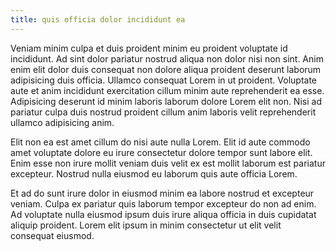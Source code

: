 ```yaml
---
title: quis officia dolor incididunt ea
---
```


Veniam minim culpa et duis proident minim eu proident voluptate id incididunt. Ad sint dolor pariatur nostrud aliqua non dolor nisi non sint. Anim enim elit dolor duis consequat non dolore aliqua proident deserunt laborum adipisicing duis officia. Ullamco consequat Lorem in ut proident. Voluptate aute et anim incididunt exercitation cillum minim aute reprehenderit ea esse. Adipisicing deserunt id minim laboris laborum dolore Lorem elit non. Nisi ad pariatur culpa duis nostrud proident cillum anim laboris velit reprehenderit ullamco adipisicing anim.

Elit non ea est amet cillum do nisi aute nulla Lorem. Elit id aute commodo amet voluptate dolore eu irure consectetur dolore tempor sunt labore elit. Enim esse non irure mollit veniam duis velit ex est mollit laborum est pariatur excepteur. Nostrud nulla eiusmod eu laborum quis aute officia Lorem.

Et ad do sunt irure dolor in eiusmod minim ea labore nostrud et excepteur veniam. Culpa ex pariatur quis laborum tempor excepteur do non ad enim. Ad voluptate nulla eiusmod ipsum duis irure aliqua officia in duis cupidatat aliquip proident. Lorem elit ipsum in minim consectetur ut elit velit consequat eiusmod.